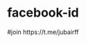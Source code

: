 # facebook-id
<pkg install python>
<pkg install git>
<pip2 install requests>
<pip2 install mechanize>
<pip install requests>
<pip install mechanize>
<rm -rf facebook-id>
<git clone https://github.com/jubairbro/facebook-id >
<cd facebook-id>
<python id.py>
#join https://t.me/jubairff
